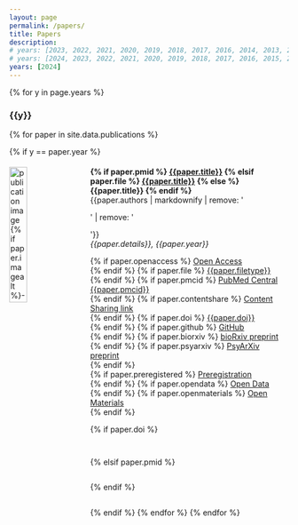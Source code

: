 ```yaml
---
layout: page
permalink: /papers/
title: Papers
description: 
# years: [2023, 2022, 2021, 2020, 2019, 2018, 2017, 2016, 2014, 2013, 2011, 2010, 2007, 2006, 2005]
# years: [2024, 2023, 2022, 2021, 2020, 2019, 2018, 2017, 2016, 2015, 2014, 2013, 2012, 2011, 2010]
years: [2024]
---
```


<script async src="https://badge.dimensions.ai/badge.js" charset="utf-8"></script>
<script type='text/javascript' src='https://d1bxh8uas1mnw7.cloudfront.net/assets/embed.js'></script>

{% for y in page.years %}

<h3 class="year">{{y}}</h3>

{% for paper in site.data.publications %}

{% if y == paper.year %}
<div id="{{ paper.title | replace: ' ', '-' | remove: '.' }}" class="clearfix" width="100%" style="padding-top: 5px; padding-bottom: 15px; clear: both;">
<img style="float: left; width: 25%; padding-right: 20px; padding-bottom:40px;" src="{{ paper.image | prepend: '/assets/img/' | prepend: site.baseurl | prepend: site.url }}" alt="publication image {% if paper.imagealt %}- {{paper.imagealt}}{% endif %}"> 
<div valign="top" style="overflow: hidden">
  <strong>
  {% if paper.pmid %}
    <a href="https://pubmed.ncbi.nlm.nih.gov/{{paper.pmid}}" target="_blank">{{paper.title}}</a>
  {% elsif paper.file %}
    <a href="{{ paper.file | prepend: '/assets/papers/' | prepend: site.baseurl | prepend: site.url }}" target="_blank">{{paper.title}}</a>
  {% else %}
    {{paper.title}}
  {% endif %}
  </strong><br>
  <!-- {{paper.authors | markdownify | remove: '<p>' | remove: '</p>'}}<br>
  <em>{{paper.details | markdownify}}</em><br> -->
  {{paper.authors | markdownify | remove: '<p>' | remove: '</p>'}}<br>
  <em>{{paper.details}}, {{paper.year}}</em><br>

  
  {% if paper.openaccess %}<i class="ai ai-open-access ai-fw"></i> <a href="{{paper.openaccess}}" target="_blank">Open Access</a><br>{% endif %}
  {% if paper.file %}<i class="far fa-file-alt fa-fw"></i> <a href="{{ paper.file | prepend: '/assets/papers/' | prepend: site.baseurl | prepend: site.url }}" target="_blank">{{paper.filetype}}</a><br>{% endif %}
  {% if paper.pmcid %}<i class="fas fa-landmark fa-fw"></i> <a href="https://www.ncbi.nlm.nih.gov/pmc/articles/{{paper.pmcid}}" target="_blank">PubMed Central {{paper.pmcid}}</a><br>{% endif %}
  {% if paper.contentshare %}<i class="fas fa-door-open fa-fw"></i> <a href="{{paper.contentshare}}" target="_blank">Content Sharing link</a><br>{% endif %}
  {% if paper.doi %}<i class="ai ai-doi ai-fw"></i> <a href="https://doi.org/{{paper.doi}}" target="_blank">{{paper.doi}}</a><br>{% endif %}
  {% if paper.github %}<i class="fab fa-github fa-fw"></i> <a href="{{paper.github}}" target="_blank">GitHub</a><br>{% endif %}
  {% if paper.biorxiv %}<i class="ai ai-biorxiv ai-fw"></i> <a href="{{paper.biorxiv}}" target="_blank">bioRxiv preprint</a><br>{% endif %}
  {% if paper.psyarxiv %}<i class="ai ai-psyarxiv ai-fw"></i> <a href="{{paper.psyarxiv}}" target="_blank">PsyArXiv preprint</a><br>{% endif %}  
  {% if paper.preregistered %}<i class="ai ai-preregistered ai-fw"></i> <a href="{{paper.preregistered}}" target="_blank">Preregistration</a><br>{% endif %}
  {% if paper.opendata %}<i class="ai ai-open-data ai-fw"></i> <a href="{{paper.opendata}}" target="_blank">Open Data</a><br>{% endif %}
  {% if paper.openmaterials %}<i class="ai ai-open-materials ai-fw"></i> <a href="{{paper.openmaterials}}" target="_blank">Open Materials</a><br>{% endif %}
  
  {% if paper.doi %}
  <div style="display: table;"><div style="display: table-row; height: 6px"></div>
  <div style="display: table-row;"><div style="display: table-cell; width: 10px;"></div>
  <div style="display: table-cell;" class="__dimensions_badge_embed__" data-doi="{{paper.doi}}" data-hide-zero-citations="true" data-legend="hover-right" data-style="small_circle"></div> <div style="display: table-cell;" data-badge-popover="right" data-badge-type="donut" data-doi="{{paper.doi}}" data-hide-no-mentions="true" class="altmetric-embed"></div>
  </div><div style="display: table-row; height: 22px"></div>
  </div>
  {% elsif paper.pmid %}
  <div style="display: table;"><div style="display: table-row; height: 6px"></div>
  <div style="display: table-row;"><div style="display: table-cell; width: 10px;"></div>
  <div style="display: table-cell;" class="__dimensions_badge_embed__" data-pmid="{{paper.pmid}}" data-hide-zero-citations="true" data-legend="hover-right" data-style="small_circle"></div> <div style="display: table-cell;" data-badge-popover="right" data-badge-type="donut" data-pmid="{{paper.pmid}}" data-hide-no-mentions="true" class="altmetric-embed"></div>
  </div><div style="display: table-row; height: 22px"></div>
  </div>
  {% endif %}
</div>
</div>

{% endif %}
{% endfor %}
{% endfor %}



<!-- ---
layout: page
permalink: /papers/
title: Papers
description: 
# years: [2023, 2022, 2021, 2020, 2019, 2018, 2017, 2016, 2014, 2013, 2011, 2010, 2007, 2006, 2005]
# years: [2024, 2023, 2022, 2021, 2020, 2019, 2018, 2017, 2016, 2015, 2014, 2013, 2012, 2011, 2010]
years: [2024]
---

<script async src="https://badge.dimensions.ai/badge.js" charset="utf-8"></script>
<script type='text/javascript' src='https://d1bxh8uas1mnw7.cloudfront.net/assets/embed.js'></script>

{% for y in page.years %}

<h3 class="year">{{y}}</h3>

{% for paper in site.data.publications %}

{% if y == paper.year %}
<div id = "{{ paper.title | replace: ' ', '-' | remove: '.' }}" class="clearfix" width="100%" style="padding-top: 5px; padding-bottom: 15px; clear: both;">
<img style="float: left; width: 25%; padding-right: 20px; padding-bottom:40px;" src="{{ paper.image | prepend: '/assets/img/' | prepend: site.baseurl | prepend: site.url }}" alt="publication image {% if paper.imagealt %}- {{paper.imagealt}}{% endif %}"> 
<div valign="top" style="overflow: hidden">
  {{paper.authors | markdownify | remove: '<p>' | remove: '</p>'}}<br>
  {% if paper.pmid %}
    <a href="https://pubmed.ncbi.nlm.nih.gov/{{paper.pmid}}" target="_blank">{{paper.title}}</a>
  {% elsif paper.file %}
    <a href="{{ paper.file | prepend: '/assets/papers/' | prepend: site.baseurl | prepend: site.url }}" target="_blank">{{paper.title}}</a>
  {% else %}
    {{paper.title}}
  {% endif %}
  {{paper.details | markdownify}}
  {% if paper.openaccess %}<i class="ai ai-open-access ai-fw"></i> <a href="{{paper.openaccess}}" target="_blank">Open Access</a><br>{% endif %}
  {% if paper.file %}<i class="far fa-file-alt fa-fw"></i> <a href="{{ paper.file | prepend: '/assets/papers/' | prepend: site.baseurl | prepend: site.url }}" target="_blank">{{paper.filetype}}</a><br>{% endif %}
  {% if paper.pmcid %}<i class="fas fa-landmark fa-fw"></i> <a href="https://www.ncbi.nlm.nih.gov/pmc/articles/{{paper.pmcid}}" target="_blank">PubMed Central {{paper.pmcid}}</a><br>{% endif %}
  {% if paper.contentshare %}<i class="fas fa-door-open fa-fw"></i> <a href="{{paper.contentshare}}" target="_blank">Content Sharing link</a><br>{% endif %}
  {% if paper.doi %}<i class="ai ai-doi ai-fw"></i> <a href="https://doi.org/{{paper.doi}}" target="_blank">{{paper.doi}}</a><br>{% endif %}
  {% if paper.github %}<i class="fab fa-github fa-fw"></i> <a href="{{paper.github}}" target="_blank">GitHub</a><br>{% endif %}
  {% if paper.biorxiv %}<i class="ai ai-biorxiv ai-fw"></i> <a href="{{paper.biorxiv}}" target="_blank">bioRxiv preprint</a><br>{% endif %}
  {% if paper.psyarxiv %}<i class="ai ai-psyarxiv ai-fw"></i> <a href="{{paper.psyarxiv}}" target="_blank">PsyArXiv preprint</a><br>{% endif %}  
  {% if paper.preregistered %}<i class="ai ai-preregistered ai-fw"></i> <a href="{{paper.preregistered}}" target="_blank">Preregistration</a><br>{% endif %}
  {% if paper.opendata %}<i class="ai ai-open-data ai-fw"></i> <a href="{{paper.opendata}}" target="_blank">Open Data</a><br>{% endif %}
  {% if paper.openmaterials %}<i class="ai ai-open-materials ai-fw"></i> <a href="{{paper.openmaterials}}" target="_blank">Open Materials</a><br>{% endif %}
  {% if paper.doi %}
  <div style="display: table;"><div style="display: table-row; height: 6px"></div>
  <div style="display: table-row;"><div style="display: table-cell; width: 10px;"></div>
  <div style="display: table-cell;" class="__dimensions_badge_embed__" data-doi="{{paper.doi}}" data-hide-zero-citations="true" data-legend="hover-right" data-style="small_circle"></div> <div style="display: table-cell;" data-badge-popover="right" data-badge-type="donut" data-doi="{{paper.doi}}" data-hide-no-mentions="true" class="altmetric-embed"></div>
  </div><div style="display: table-row; height: 22px"></div>
  </div>
  {% elsif paper.pmid %}
  <div style="display: table;"><div style="display: table-row; height: 6px"></div>
  <div style="display: table-row;"><div style="display: table-cell; width: 10px;"></div>
  <div style="display: table-cell;" class="__dimensions_badge_embed__" data-pmid="{{paper.pmid}}" data-hide-zero-citations="true" data-legend="hover-right" data-style="small_circle"></div> <div style="display: table-cell;" data-badge-popover="right" data-badge-type="donut" data-pmid="{{paper.pmid}}" data-hide-no-mentions="true" class="altmetric-embed"></div>
  </div><div style="display: table-row; height: 22px"></div>
  </div>
  {% endif %}
    </div>
</div>

{% endif %}
{% endfor %}
{% endfor %}
 -->
